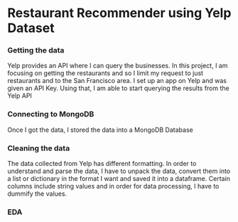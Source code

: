# Restaurant Recommender using Yelp Dataset

### Getting the data
Yelp provides an API where I can query the businesses. In this project, I am focusing on getting the restaurants and so I limit my request to just restaurants and to the San Francisco area. I set up an app on Yelp and was given an API Key. Using that, I am able to start querying the results from the Yelp API

### Connecting to MongoDB
Once I got the data, I stored the data into a MongoDB Database

### Cleaning the data
The data collected from Yelp has different formatting. In order to understand and parse the data, I have to unpack the data, convert them into a list or dictionary in the format I want and saved it into a dataframe. Certain columns include string values and in order for data processing, I have to dummify the values.

### EDA